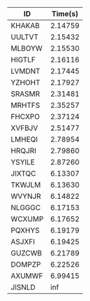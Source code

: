 |ID|Time(s)|
|-|-|
|KHAKAB|2.14759|
|UULTVT|2.15432|
|MLBOYW|2.15530|
|HIGTLF|2.16116|
|LVMDNT|2.17445|
|YZHOHT|2.17927|
|SRASMR|2.31481|
|MRHTFS|2.35257|
|FHCXPO|2.37124|
|XVFBJV|2.51477|
|LMHEQI|2.78954|
|HRQJRI|2.79860|
|YSYILE|2.87260|
|JIXTQC|6.13307|
|TKWJLM|6.13630|
|WVYNJR|6.14822|
|NLGGGC|6.17153|
|WCXUMP|6.17652|
|PQXHYS|6.19179|
|ASJXFI|6.19425|
|GUZCWB|6.21789|
|DOMPZP|6.22526|
|AXUMWF|6.99415|
|JISNLD|inf|
